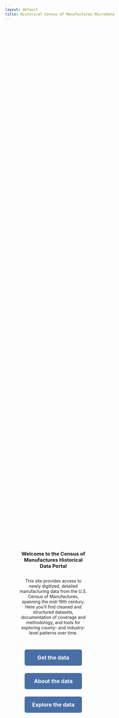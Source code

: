 ```yaml
---
layout: default
title: Historical Census of Manufactures Microdata
---
```


<style>
/* Remove box background only for index page */
body.page-index main,
body.page-index .wrapper,
body.page-index .container {
  max-width: 100% !important;
  background: none !important;
  box-shadow: none !important;
  padding: 0 !important;
}

/* Two-column layout */
.home-content {
  display: flex;
  align-items: center; /* vertically center both columns */
  gap: 0; /* no gap — clean split */
  padding: 2rem;
  height: calc(100vh - 120px); /* adjust for banner height */
}

/* Left and right columns take up equal space */
.home-text, .home-images {
  flex: 0 0 50%;
  max-width: 50%;
  display: flex;
  flex-direction: column;
  align-items: center; /* horizontally center inside the column */
  justify-content: center; /* vertically center inside the column */
}

/* Text column */
.home-text {
  text-align: center;
  padding: 1rem;
  max-width: 90%; /* so it doesn’t stretch too wide */
}

/* Right image column */
.home-images {
  gap: 1.5rem;
}

/* Bigger image size + fade-in */
.home-images img {
  width: 90%; /* bigger images */
  height: auto;
  object-fit: cover;
  opacity: 0;
  animation: fadeIn 1.2s ease-in forwards;
}

.home-images img:nth-child(2) {
  animation-delay: 0.4s;
}

/* Fade-in animation */
@keyframes fadeIn {
  to {
    opacity: 1;
  }
}

/* Buttons */
.button-container {
  display: flex;
  flex-direction: column;
  gap: 1.5rem; /* more vertical spacing */
  margin-top: 2rem;
}

.button-container a {
  display: block;
  padding: 1rem 1.5rem; /* taller buttons */
  background: #4a6fa5;
  color: white;
  text-decoration: none;
  text-align: center;
  border-radius: 6px;
  font-weight: bold;
  font-size: 1.1rem;
}

.button-container a:hover {
  background: #3c5a85;
}

/* Stack columns on smaller screens */
@media (max-width: 768px) {
  .home-content {
    flex-direction: column;
    height: auto;
  }
  .home-text,
  .home-images {
    max-width: 100%;
    flex: 1;
  }
  .home-images img {
    width: 80%;
  }
}
</style>

<div class="home-content">
  <div class="home-text">
    <h3>Welcome to the Census of Manufactures Historical Data Portal</h3>
    <p>
      This site provides access to newly digitized, detailed manufacturing data from the U.S. Census of Manufactures, spanning the mid-19th century.
      Here you’ll find cleaned and structured datasets, documentation of coverage and methodology, and tools for exploring county- and industry-level patterns over time.
    </p>
    <div class="button-container">
      <a href="get-data.html">Get the data</a>
      <a href="about.html">About the data</a>
      <a href="explore.html">Explore the data</a>
    </div>
  </div>

  <div class="home-images">
    <img src="/CMF_data/assets/images/Belchers.jpg" alt="Historical photo 1">
    <img src="/CMF_data/assets/images/belchers_sheet.png" alt="Historical photo 2">
  </div>
</div>

